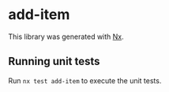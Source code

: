 # add-item

This library was generated with [Nx](https://nx.dev).

## Running unit tests

Run `nx test add-item` to execute the unit tests.
